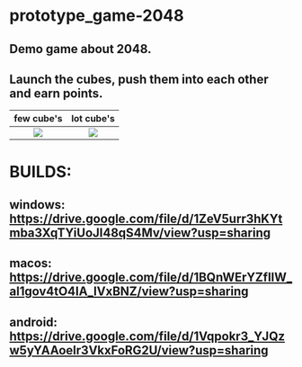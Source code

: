 # prototype_game-2048

## Demo game about 2048.
## Launch the cubes, push them into each other and earn points.

   few cube's | lot cube's
:-------------------------:|:-------------------------:
![](https://github.com/CaptainKryga/prototype_game-2048/blob/main/git/2048_few.gif)  |  ![](https://github.com/CaptainKryga/prototype_game-2048/blob/main/git/2048_lot.gif)

# BUILDS:
## windows: https://drive.google.com/file/d/1ZeV5urr3hKYtmba3XqTYiUoJI48qS4Mv/view?usp=sharing
## macos: https://drive.google.com/file/d/1BQnWErYZfIlW_al1gov4tO4IA_lVxBNZ/view?usp=sharing
## android: https://drive.google.com/file/d/1Vqpokr3_YJQzw5yYAAoelr3VkxFoRG2U/view?usp=sharing
